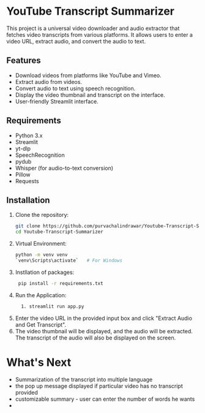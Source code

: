 # YouTube Transcript Summarizer

This project is a universal video downloader and audio extractor that fetches video transcripts from various platforms. It allows users to enter a video URL, extract audio, and convert the audio to text.

## Features

- Download videos from platforms like YouTube and Vimeo.
- Extract audio from videos.
- Convert audio to text using speech recognition.
- Display the video thumbnail and transcript on the interface.
- User-friendly Streamlit interface.

## Requirements

- Python 3.x
- Streamlit
- yt-dlp
- SpeechRecognition
- pydub
- Whisper (for audio-to-text conversion)
- Pillow
- Requests

## Installation

1. Clone the repository:
   ```bash
   git clone https://github.com/purvachalindrawar/Youtube-Transcript-Summarizer.git
   cd Youtube-Transcript-Summarizer
   
2. Virtual Environment:
   ```bash
   python -m venv venv
   `venv\Scripts\activate`   # For Windows

3. Instllation of packages:
   ```bash
    pip install -r requirements.txt
   
4. Run the Application:
   ```bash
     1. streamlit run app.py

5. Enter the video URL in the provided input box and click "Extract Audio and Get Transcript".
6. The video thumbnail will be displayed, and the audio will be extracted. The transcript of the audio will also be displayed on the screen.



# What's Next
- Summarization of the transcript into multiple language
- the pop up message displayed if particular video has no transcript provided
- customizable summary - user can enter the number of words he wants
- 
